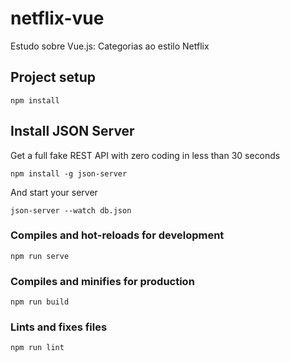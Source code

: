 # netflix-vue
Estudo sobre Vue.js: Categorias ao estilo Netflix

## Project setup
```
npm install
```
## Install JSON Server
Get a full fake REST API with zero coding in less than 30 seconds

```
npm install -g json-server
```
And start your server
```
json-server --watch db.json
```

### Compiles and hot-reloads for development
```
npm run serve
```

### Compiles and minifies for production
```
npm run build
```

### Lints and fixes files
```
npm run lint
```